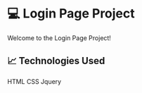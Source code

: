 # 💻 Login Page Project
<p>Welcome to the Login Page Project!</p>

## 📈 Technologies Used
HTML
CSS
Jquery
